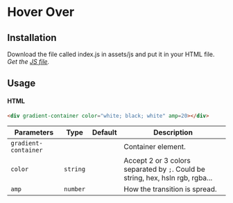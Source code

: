 <h1>Hover Over</h1>

## Installation

Download the file called index.js in assets/js and put it in your HTML file.
_Get the [JS file](https://github.com/thomas-auffroy/hover-over/blob/main/assets/js/index.js)._

## Usage

#### HTML
```html
<div gradient-container color="white; black; white" amp=20></div>
```

| Parameters           | Type     | Default | Description                                                                    |
| -------------------- | -------- | ------- | ------------------------------------------------------------------------------ |
| `gradient-container` |          |         | Container element.                                                             |
| `color`              | `string` |         | Accept 2 or 3 colors separated by `;`. Could be string, hex, hsln rgb, rgba... |
| `amp`                | `number` |         | How the transition is spread.                                                  |



